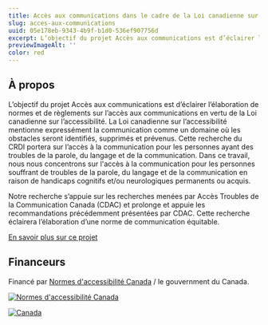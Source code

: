 ```yaml
---
title: Accès aux communications dans le cadre de la Loi canadienne sur l’accessibilité
slug: acces-aux-communications
uuid: 05e178eb-9343-4b9f-b1d0-536ef907756d
excerpt: L’objectif du projet Accès aux communications est d’éclairer l’élaboration de normes et de règlements sur l’accès aux communications en vertu de la Loi canadienne sur l’accessibilité.
previewImageAlt: ''
color: red
---
```

## À propos

L’objectif du projet Accès aux communications est d’éclairer l’élaboration de normes et de règlements sur l’accès aux communications en vertu de la Loi canadienne sur l’accessibilité. La Loi canadienne sur l’accessibilité mentionne expressément la communication comme un domaine où les obstacles seront identifiés, supprimés et prévenus. Cette recherche du CRDI portera sur l’accès à la communication pour les personnes ayant des troubles de la parole, du langage et de la communication. Dans ce travail, nous nous concentrons sur l'accès à la communication pour les personnes souffrant de troubles de la parole, du langage et de la communication en raison de handicaps cognitifs et/ou neurologiques permanents ou acquis.

Notre recherche s’appuie sur les recherches menées par Accès Troubles de la Communication Canada (CDAC) et prolonge et appuie les recommandations précédemment présentées par CDAC. Cette recherche éclairera l’élaboration d’une norme de communication équitable.

[En savoir plus sur ce projet](https://idrc.ocadu.ca/projects/communication-access-within-the-accessible-canada-act/)

## Financeurs

Financé par [Normes d'accessibilité Canada](https://accessibilite.canada.ca) / le gouvernment du Canada.

[![Normes d'accessibilité Canada](/assets/uploads/asc.png)](https://accessibilite.canada.ca/)

[![Canada](/assets/uploads/canada.svg)](https://www.canada.ca/fr.html)
